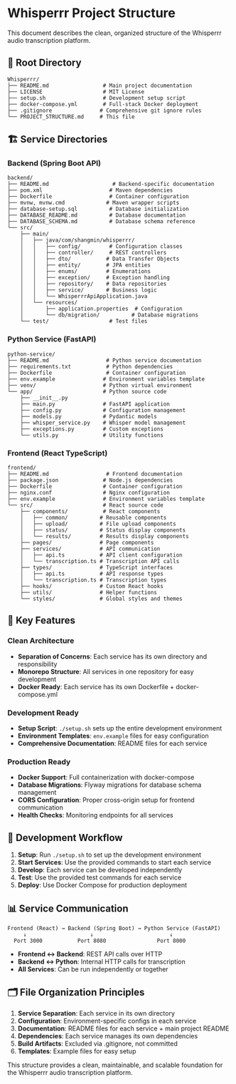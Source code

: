 # Whisperrr Project Structure

This document describes the clean, organized structure of the Whisperrr audio transcription platform.

## 📁 Root Directory

```
Whisperrr/
├── README.md                 # Main project documentation
├── LICENSE                   # MIT License
├── setup.sh                  # Development setup script
├── docker-compose.yml        # Full-stack Docker deployment
├── .gitignore               # Comprehensive git ignore rules
└── PROJECT_STRUCTURE.md     # This file
```

## 🏗️ Service Directories

### Backend (Spring Boot API)
```
backend/
├── README.md                    # Backend-specific documentation
├── pom.xml                     # Maven dependencies
├── Dockerfile                  # Container configuration
├── mvnw, mvnw.cmd             # Maven wrapper scripts
├── database-setup.sql          # Database initialization
├── DATABASE_README.md          # Database documentation
├── DATABASE_SCHEMA.md          # Database schema reference
└── src/
    ├── main/
    │   ├── java/com/shangmin/whisperrr/
    │   │   ├── config/         # Configuration classes
    │   │   ├── controller/     # REST controllers
    │   │   ├── dto/           # Data Transfer Objects
    │   │   ├── entity/        # JPA entities
    │   │   ├── enums/         # Enumerations
    │   │   ├── exception/     # Exception handling
    │   │   ├── repository/    # Data repositories
    │   │   ├── service/       # Business logic
    │   │   └── WhisperrrApiApplication.java
    │   └── resources/
    │       ├── application.properties  # Configuration
    │       └── db/migration/          # Database migrations
    └── test/                   # Test files
```

### Python Service (FastAPI)
```
python-service/
├── README.md                  # Python service documentation
├── requirements.txt           # Python dependencies
├── Dockerfile                 # Container configuration
├── env.example               # Environment variables template
├── venv/                     # Python virtual environment
└── app/                      # Python source code
    ├── __init__.py
    ├── main.py               # FastAPI application
    ├── config.py             # Configuration management
    ├── models.py             # Pydantic models
    ├── whisper_service.py    # Whisper model management
    ├── exceptions.py         # Custom exceptions
    └── utils.py              # Utility functions
```

### Frontend (React TypeScript)
```
frontend/
├── README.md                  # Frontend documentation
├── package.json              # Node.js dependencies
├── Dockerfile                # Container configuration
├── nginx.conf                # Nginx configuration
├── env.example               # Environment variables template
└── src/                      # React source code
    ├── components/           # React components
    │   ├── common/          # Reusable components
    │   ├── upload/          # File upload components
    │   ├── status/          # Status display components
    │   └── results/         # Results display components
    ├── pages/               # Page components
    ├── services/            # API communication
    │   ├── api.ts           # API client configuration
    │   └── transcription.ts # Transcription API calls
    ├── types/               # TypeScript interfaces
    │   ├── api.ts           # API response types
    │   └── transcription.ts # Transcription types
    ├── hooks/               # Custom React hooks
    ├── utils/               # Helper functions
    └── styles/              # Global styles and themes
```

## 🚀 Key Features

### Clean Architecture
- **Separation of Concerns**: Each service has its own directory and responsibility
- **Monorepo Structure**: All services in one repository for easy development
- **Docker Ready**: Each service has its own Dockerfile + docker-compose.yml

### Development Ready
- **Setup Script**: `./setup.sh` sets up the entire development environment
- **Environment Templates**: `env.example` files for easy configuration
- **Comprehensive Documentation**: README files for each service

### Production Ready
- **Docker Support**: Full containerization with docker-compose
- **Database Migrations**: Flyway migrations for database schema management
- **CORS Configuration**: Proper cross-origin setup for frontend communication
- **Health Checks**: Monitoring endpoints for all services

## 🔧 Development Workflow

1. **Setup**: Run `./setup.sh` to set up the development environment
2. **Start Services**: Use the provided commands to start each service
3. **Develop**: Each service can be developed independently
4. **Test**: Use the provided test commands for each service
5. **Deploy**: Use Docker Compose for production deployment

## 📊 Service Communication

```
Frontend (React) → Backend (Spring Boot) → Python Service (FastAPI)
     ↓                    ↓                        ↓
  Port 3000           Port 8080                Port 8000
```

- **Frontend ↔ Backend**: REST API calls over HTTP
- **Backend ↔ Python**: Internal HTTP calls for transcription
- **All Services**: Can be run independently or together

## 🗂️ File Organization Principles

1. **Service Separation**: Each service in its own directory
2. **Configuration**: Environment-specific configs in each service
3. **Documentation**: README files for each service + main project README
4. **Dependencies**: Each service manages its own dependencies
5. **Build Artifacts**: Excluded via .gitignore, not committed
6. **Templates**: Example files for easy setup

This structure provides a clean, maintainable, and scalable foundation for the Whisperrr audio transcription platform.
